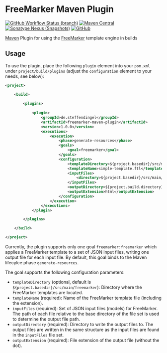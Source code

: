 # FreeMarker Maven Plugin
[![GitHub Workflow Status (branch)](https://img.shields.io/github/workflow/status/sdingel/freemarker-maven-plugin/Build/main?label=Build)](https://github.com/sdingel/freemarker-maven-plugin/actions?query=workflow%3ABuild)
[![Maven Central](https://img.shields.io/maven-central/v/de.steffendingel/freemarker-maven-plugin?label=Maven%20Central)](https://search.maven.org/artifact/de.steffendingel/freemarker-maven-plugin)
[![Sonatype Nexus (Snapshots)](https://img.shields.io/nexus/s/de.steffendingel/freemarker-maven-plugin?label=Snapshot%20at%20Sonatype%20OSSRH&server=https%3A%2F%2Foss.sonatype.org)](https://oss.sonatype.org/#nexus-search;gav~de.steffendingel~freemarker-maven-plugin~~~)
[![GitHub](https://img.shields.io/github/license/sdingel/freemarker-maven-plugin?label=License)](https://github.com/sdingel/freemarker-maven-plugin/blob/main/LICENSE)

[Maven](https://maven.apache.org/) Plugin for using the [FreeMarker](https://freemarker.apache.org/) template engine in builds

## Usage

To use the plugin, place the following `plugin` element into your `pom.xml` under `project/build/plugins` (adjust the `configuration` element to your needs, see below):

```xml
<project>

    <build>
    
        <plugins>
        
            <plugin>
                <groupId>de.steffendingel</groupId>
                <artifactId>freemarker-maven-plugin</artifactId>
                <version>1.0.0</version>
                <executions>
                    <execution>
                        <phase>generate-resources</phase>
                        <goals>
                            <goal>freemarker</goal>
                        </goals>
                        <configuration>
                            <templateDirectory>${project.basedir}/src/main/freemarker</templateDirectory>
                            <templateName>simple-template.ftl</templateName>
                            <inputFiles>
                                <directory>${project.basedir}/src/main/model</directory>
                            </inputFiles>
                            <outputDirectory>${project.build.directory}/html</outputDirectory>
                            <outputExtension>html</outputExtension>
                        </configuration>
                    </execution>
                </executions>
            </plugin>

        </plugins>

    </build>

</project>
```

Currently, the plugin supports only one goal `freemarker:freemarker` which applies a FreeMarker template to a set of JSON input files, writing one output file for each input file. By default, this goal binds to the Maven lifecylce phase `generate-resources`.

The goal supports the following configuration parameters:
* `templateDirectory` (optional, default is `${project.basedir}/src/main/freemarker`): Directory where the FreeMarker templates are located.
* `templateName` (required): Name of the FreeMarker template file (including the extension).
* `inputFiles` (required): Set of JSON input files (models) for FreeMarker. The path of each file relative to the base directory of the file set is used to determine the output file path.
* `outputDirectory` (required): Directory to write the output files to. The output files are written in the same structure as the input files are found in the `inputFiles` file set.
* `outputExtension` (required): File extension of the output file (without the dot).
